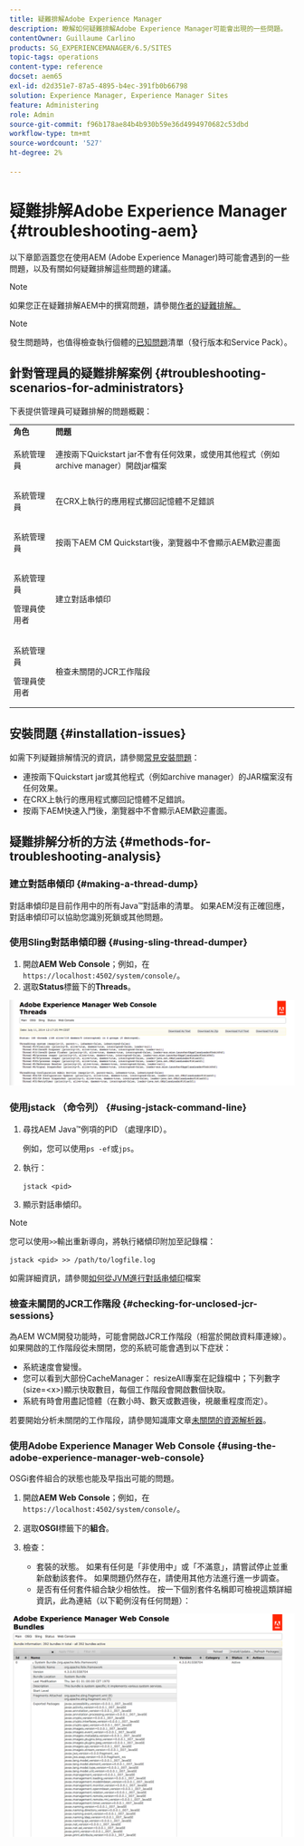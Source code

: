 ```yaml
---
title: 疑難排解Adobe Experience Manager
description: 瞭解如何疑難排解Adobe Experience Manager可能會出現的一些問題。
contentOwner: Guillaume Carlino
products: SG_EXPERIENCEMANAGER/6.5/SITES
topic-tags: operations
content-type: reference
docset: aem65
exl-id: d2d351e7-87a5-4895-b4ec-391fb0b66798
solution: Experience Manager, Experience Manager Sites
feature: Administering
role: Admin
source-git-commit: f96b178ae84b4b930b59e36d4994970682c53dbd
workflow-type: tm+mt
source-wordcount: '527'
ht-degree: 2%

---
```


# 疑難排解Adobe Experience Manager {#troubleshooting-aem}

以下章節涵蓋您在使用AEM (Adobe Experience Manager)時可能會遇到的一些問題，以及有關如何疑難排解這些問題的建議。

>[!NOTE]
>
>如果您正在疑難排解AEM中的撰寫問題，請參閱[作者的疑難排解。](/help/sites-authoring/troubleshooting.md)

>[!NOTE]
>
>發生問題時，也值得檢查執行個體的[已知問題](/help/release-notes/release-notes.md)清單（發行版本和Service Pack）。

## 針對管理員的疑難排解案例 {#troubleshooting-scenarios-for-administrators}

下表提供管理員可疑難排解的問題概觀：

<table>
 <tbody>
  <tr>
   <td><strong>角色</strong></td>
   <td><strong>問題 </strong></td>
  </tr>
  <tr>
   <td>系統管理員</td>
   <td><p>連按兩下Quickstart jar不會有任何效果，或使用其他程式（例如archive manager）開啟jar檔案</p> </td>
  </tr>
  <tr>
   <td><p>系統管理員</p> </td>
   <td><p>在CRX上執行的應用程式擲回記憶體不足錯誤</p> </td>
  </tr>
  <tr>
   <td><p>系統管理員</p> </td>
   <td><p>按兩下AEM CM Quickstart後，瀏覽器中不會顯示AEM歡迎畫面</p> </td>
  </tr>
  <tr>
   <td><p>系統管理員</p> <p>管理員使用者</p> </td>
   <td><p>建立對話串傾印</p> </td>
  </tr>
  <tr>
   <td><p>系統管理員</p> <p>管理員使用者</p> </td>
   <td><p>檢查未關閉的JCR工作階段</p> </td>
  </tr>
 </tbody>
</table>

## 安裝問題 {#installation-issues}

如需下列疑難排解情況的資訊，請參閱[常見安裝問題](/help/sites-deploying/troubleshooting.md#common-installation-issues)：

* 連按兩下Quickstart jar或其他程式（例如archive manager）的JAR檔案沒有任何效果。
* 在CRX上執行的應用程式擲回記憶體不足錯誤。
* 按兩下AEM快速入門後，瀏覽器中不會顯示AEM歡迎畫面。

## 疑難排解分析的方法 {#methods-for-troubleshooting-analysis}

### 建立對話串傾印 {#making-a-thread-dump}

對話串傾印是目前作用中的所有Java™對話串的清單。 如果AEM沒有正確回應，對話串傾印可以協助您識別死鎖或其他問題。

### 使用Sling對話串傾印器 {#using-sling-thread-dumper}

1. 開啟&#x200B;**AEM Web Console**；例如，在`https://localhost:4502/system/console/`。
1. 選取&#x200B;**Status**&#x200B;標籤下的&#x200B;**Threads**。

![screen_shot_2012-02-13at43925pm](assets/screen_shot_2012-02-13at43925pm.png)

### 使用jstack （命令列） {#using-jstack-command-line}

1. 尋找AEM Java™例項的PID （處理序ID）。

   例如，您可以使用`ps -ef`或`jps`。

1. 執行：

   `jstack <pid>`

1. 顯示對話串傾印。

>[!NOTE]
>
>您可以使用`>>`輸出重新導向，將執行緒傾印附加至記錄檔：
>
>`jstack <pid> >> /path/to/logfile.log`

如需詳細資訊，請參閱[如何從JVM進行對話串傾印](https://experienceleague.adobe.com/docs/experience-cloud-kcs/kbarticles/KA-17452.html?lang=zh-Hant)檔案

### 檢查未關閉的JCR工作階段 {#checking-for-unclosed-jcr-sessions}

為AEM WCM開發功能時，可能會開啟JCR工作階段（相當於開啟資料庫連線）。 如果開啟的工作階段從未關閉，您的系統可能會遇到以下症狀：

* 系統速度會變慢。
* 您可以看到大部份CacheManager： resizeAll專案在記錄檔中；下列數字(size=&lt;x>)顯示快取數目，每個工作階段會開啟數個快取。
* 系統有時會用盡記憶體（在數小時、數天或數週後，視嚴重程度而定）。

若要開始分析未關閉的工作階段，請參閱知識庫文章[未關閉的資源解析器](https://experienceleague.adobe.com/zh-hant/docs/experience-cloud-kcs/kbarticles/ka-23761)。

### 使用Adobe Experience Manager Web Console {#using-the-adobe-experience-manager-web-console}

OSGi套件組合的狀態也能及早指出可能的問題。

1. 開啟&#x200B;**AEM Web Console**；例如，在`https://localhost:4502/system/console/`。
1. 選取&#x200B;**OSGI**&#x200B;標籤下的&#x200B;**組合**。
1. 檢查：

   * 套裝的狀態。 如果有任何是「非使用中」或「不滿意」，請嘗試停止並重新啟動該套件。 如果問題仍然存在，請使用其他方法進行進一步調查。
   * 是否有任何套件組合缺少相依性。 按一下個別套件名稱即可檢視這類詳細資訊，此為連結（以下範例沒有任何問題）：

![screen_shot_2012-02-13at44706pm](assets/screen_shot_2012-02-13at44706pm.png)

